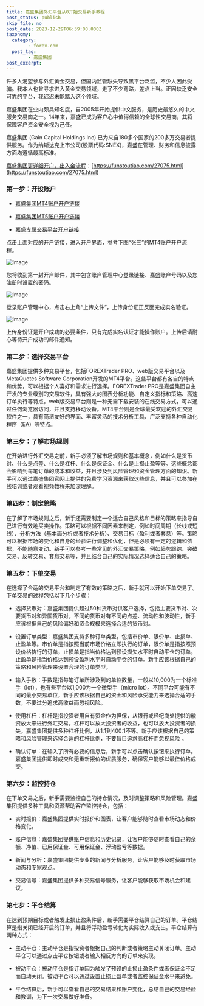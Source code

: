 ```yaml
---
title: 嘉盛集团外汇平台从0开始交易新手教程
post_status: publish
skip_file: no
post_date: 2023-12-29T06:39:00.000Z
taxonomy:
  category:
        - forex-com
  post_tag:
        - 嘉盛集团
post_excerpt: 
---
```

许多人渴望参与外汇黄金交易，但国内监管缺失导致黑平台泛滥，不少人因此受骗。我本人也曾寻求进入黄金交易领域，走了不少弯路，差点上当。正因缺乏安全可靠的平台，我迟迟未能踏入这个领域。

嘉盛集团在业内颇具知名度，自2005年开始提供中文服务，是历史最悠久的中文服务交易商之一。14年来，嘉盛已成为客户心中值得信赖的全球性交易商，其将保障客户资金安全视为己任。

嘉盛集团 (Gain Capital Holdings Inc) 已为来自180多个国家的200多万交易者提供服务。作为纳斯达克上市公司(股票代码:SNEX)，嘉盛在管理、财务和信息披露方面均遵循最高标准。

[嘉盛集团更详细开户，出入金流程](https://funstoutiao.com/27075.html)：[https://funstoutiao.com/27075.html](https://funstoutiao.com/27075.html)

### 第一步：开设账户

* [嘉盛集团MT4账户开户链接](https://s.ssgg.net/jsmt4)

* [嘉盛集团MT5账户开户链接](https://s.ssgg.net/jsmt5)

* [嘉盛专属交易平台开户链接](https://s.ssgg.net/js)

点击上面对应的开户链接，进入开户界面，参考下图“张三”的MT4账户开户流程。

![Image](https://prod-files-secure.s3.us-west-2.amazonaws.com/39ed1227-6d7d-4570-be36-9ccd4a2c4241/7a167aea-686b-400d-af59-4e18eb607a40/640.png?X-Amz-Algorithm=AWS4-HMAC-SHA256&X-Amz-Content-Sha256=UNSIGNED-PAYLOAD&X-Amz-Credential=ASIAZI2LB466SK7JCPK6%2F20250612%2Fus-west-2%2Fs3%2Faws4_request&X-Amz-Date=20250612T101311Z&X-Amz-Expires=3600&X-Amz-Security-Token=IQoJb3JpZ2luX2VjEBIaCXVzLXdlc3QtMiJHMEUCIQCsyb1pLx5wcm4n6CiwrqVpEdWHcMK7owT70HPApa%2Fk7wIgAjgRHgA524WE3RA4cKfbVYqOG87NJTylzwjytc21ntIqiAQI6%2F%2F%2F%2F%2F%2F%2F%2F%2F%2F%2FARAAGgw2Mzc0MjMxODM4MDUiDMSLWr3KtTuHjlHz2ircA0L9iV63jHo%2BO83194%2FQFmCCMmg%2BMVjXbmiSfcaEvZEagOSQ1Q7GY%2BGRPA9RdEkhzve%2FBOvvp1XJRgb8SNTWGPcMQvIOFHqqRr%2FN3Z7evSp9oazAV4jW176h%2BXyTYTvY80Low3Dt%2FvgbHKbPvv3J1CMR1ZUD3xakeuJBMhAG173yp%2BP4NAhOO7Z97XGGaeSqo8I4GmW4B4hIh9HQjlS57YF3qrT2YZvMuuh3qWBTLBLUQrjEMEtbN%2B1a7ZpFNJeMEmUPDJnRgAtqSQyVUlMqM%2FUCUnc2zMCztPJikghSzQyLgGP6Z%2BOAOZ%2FggH5DgRVpob5KUrRStlpm%2F1lyVv4Q9V1rRCSs%2BfiJmwbKRLb5unB3NhbqQMvI9RwJyf1eM8cyrF1wnVv9IBukIWvQ5I2u8xw7FTuhQNfSa5udzHooSbtL3RgLIIS9eTaHZpHgST1MxdY2XrXiI05lGktFUnxtPajnjGAYHll7zWzBivUaGQsU8cLvMV7yDkyZ7MdZ69CjIMp7OmzXhG%2BFwC2cQPmy243c6FRhB4vpT3YMpmE0g8zS0VCMwrMBOemX0AzLH%2FbtBpjtXMMLcgSK1avE3Gh%2BAjqJH%2BfIeYuyYflmi9Sg3WhRHHMUJ0JKfLXeJc6rMPzCqsIGOqUB48zsy4ga9JU0XSvHzLMs8ie4HBOHL1XL8iRAxdeLSs2oYeSxNmEEr9EfxFtPZ6d1qKjJX5n7AVwvf5Ihnajpkry34L1N4CTBd4dty5c0R0r6xT8rt2FUjE0kteadbQKz1Z%2B6EhAymuX8x1EZw%2BhqYZRBmY%2Bmyzq50q9%2Bzm83aVmt7R%2BAC8kl5J%2BVER35GnKePCG1P8%2BhKgObdomvrIJycHEa2JnD&X-Amz-Signature=bf1ce1123881387654154bd603bb41569a8081a0768186ba23aa204104298b55&X-Amz-SignedHeaders=host&x-amz-checksum-mode=ENABLED&x-id=GetObject)

您将收到第一封开户邮件，其中包含账户管理中心登录链接、嘉盛账户号码以及您注册时设置的密码。

![Image](https://prod-files-secure.s3.us-west-2.amazonaws.com/39ed1227-6d7d-4570-be36-9ccd4a2c4241/eaa1c6b3-2877-4284-a0e1-530e222c27fb/image.png?X-Amz-Algorithm=AWS4-HMAC-SHA256&X-Amz-Content-Sha256=UNSIGNED-PAYLOAD&X-Amz-Credential=ASIAZI2LB466SK7JCPK6%2F20250612%2Fus-west-2%2Fs3%2Faws4_request&X-Amz-Date=20250612T101311Z&X-Amz-Expires=3600&X-Amz-Security-Token=IQoJb3JpZ2luX2VjEBIaCXVzLXdlc3QtMiJHMEUCIQCsyb1pLx5wcm4n6CiwrqVpEdWHcMK7owT70HPApa%2Fk7wIgAjgRHgA524WE3RA4cKfbVYqOG87NJTylzwjytc21ntIqiAQI6%2F%2F%2F%2F%2F%2F%2F%2F%2F%2F%2FARAAGgw2Mzc0MjMxODM4MDUiDMSLWr3KtTuHjlHz2ircA0L9iV63jHo%2BO83194%2FQFmCCMmg%2BMVjXbmiSfcaEvZEagOSQ1Q7GY%2BGRPA9RdEkhzve%2FBOvvp1XJRgb8SNTWGPcMQvIOFHqqRr%2FN3Z7evSp9oazAV4jW176h%2BXyTYTvY80Low3Dt%2FvgbHKbPvv3J1CMR1ZUD3xakeuJBMhAG173yp%2BP4NAhOO7Z97XGGaeSqo8I4GmW4B4hIh9HQjlS57YF3qrT2YZvMuuh3qWBTLBLUQrjEMEtbN%2B1a7ZpFNJeMEmUPDJnRgAtqSQyVUlMqM%2FUCUnc2zMCztPJikghSzQyLgGP6Z%2BOAOZ%2FggH5DgRVpob5KUrRStlpm%2F1lyVv4Q9V1rRCSs%2BfiJmwbKRLb5unB3NhbqQMvI9RwJyf1eM8cyrF1wnVv9IBukIWvQ5I2u8xw7FTuhQNfSa5udzHooSbtL3RgLIIS9eTaHZpHgST1MxdY2XrXiI05lGktFUnxtPajnjGAYHll7zWzBivUaGQsU8cLvMV7yDkyZ7MdZ69CjIMp7OmzXhG%2BFwC2cQPmy243c6FRhB4vpT3YMpmE0g8zS0VCMwrMBOemX0AzLH%2FbtBpjtXMMLcgSK1avE3Gh%2BAjqJH%2BfIeYuyYflmi9Sg3WhRHHMUJ0JKfLXeJc6rMPzCqsIGOqUB48zsy4ga9JU0XSvHzLMs8ie4HBOHL1XL8iRAxdeLSs2oYeSxNmEEr9EfxFtPZ6d1qKjJX5n7AVwvf5Ihnajpkry34L1N4CTBd4dty5c0R0r6xT8rt2FUjE0kteadbQKz1Z%2B6EhAymuX8x1EZw%2BhqYZRBmY%2Bmyzq50q9%2Bzm83aVmt7R%2BAC8kl5J%2BVER35GnKePCG1P8%2BhKgObdomvrIJycHEa2JnD&X-Amz-Signature=fa220461ad3e7584399d3999373f32bcfbc16ce43fe8b663bb235ec3816476ad&X-Amz-SignedHeaders=host&x-amz-checksum-mode=ENABLED&x-id=GetObject)

登录账户管理中心，点击右上角“上传文件”，上传身份证正反面完成实名验证。

![Image](https://prod-files-secure.s3.us-west-2.amazonaws.com/39ed1227-6d7d-4570-be36-9ccd4a2c4241/54090639-09fc-46b4-a135-e0289f707147/image.png?X-Amz-Algorithm=AWS4-HMAC-SHA256&X-Amz-Content-Sha256=UNSIGNED-PAYLOAD&X-Amz-Credential=ASIAZI2LB466SK7JCPK6%2F20250612%2Fus-west-2%2Fs3%2Faws4_request&X-Amz-Date=20250612T101311Z&X-Amz-Expires=3600&X-Amz-Security-Token=IQoJb3JpZ2luX2VjEBIaCXVzLXdlc3QtMiJHMEUCIQCsyb1pLx5wcm4n6CiwrqVpEdWHcMK7owT70HPApa%2Fk7wIgAjgRHgA524WE3RA4cKfbVYqOG87NJTylzwjytc21ntIqiAQI6%2F%2F%2F%2F%2F%2F%2F%2F%2F%2F%2FARAAGgw2Mzc0MjMxODM4MDUiDMSLWr3KtTuHjlHz2ircA0L9iV63jHo%2BO83194%2FQFmCCMmg%2BMVjXbmiSfcaEvZEagOSQ1Q7GY%2BGRPA9RdEkhzve%2FBOvvp1XJRgb8SNTWGPcMQvIOFHqqRr%2FN3Z7evSp9oazAV4jW176h%2BXyTYTvY80Low3Dt%2FvgbHKbPvv3J1CMR1ZUD3xakeuJBMhAG173yp%2BP4NAhOO7Z97XGGaeSqo8I4GmW4B4hIh9HQjlS57YF3qrT2YZvMuuh3qWBTLBLUQrjEMEtbN%2B1a7ZpFNJeMEmUPDJnRgAtqSQyVUlMqM%2FUCUnc2zMCztPJikghSzQyLgGP6Z%2BOAOZ%2FggH5DgRVpob5KUrRStlpm%2F1lyVv4Q9V1rRCSs%2BfiJmwbKRLb5unB3NhbqQMvI9RwJyf1eM8cyrF1wnVv9IBukIWvQ5I2u8xw7FTuhQNfSa5udzHooSbtL3RgLIIS9eTaHZpHgST1MxdY2XrXiI05lGktFUnxtPajnjGAYHll7zWzBivUaGQsU8cLvMV7yDkyZ7MdZ69CjIMp7OmzXhG%2BFwC2cQPmy243c6FRhB4vpT3YMpmE0g8zS0VCMwrMBOemX0AzLH%2FbtBpjtXMMLcgSK1avE3Gh%2BAjqJH%2BfIeYuyYflmi9Sg3WhRHHMUJ0JKfLXeJc6rMPzCqsIGOqUB48zsy4ga9JU0XSvHzLMs8ie4HBOHL1XL8iRAxdeLSs2oYeSxNmEEr9EfxFtPZ6d1qKjJX5n7AVwvf5Ihnajpkry34L1N4CTBd4dty5c0R0r6xT8rt2FUjE0kteadbQKz1Z%2B6EhAymuX8x1EZw%2BhqYZRBmY%2Bmyzq50q9%2Bzm83aVmt7R%2BAC8kl5J%2BVER35GnKePCG1P8%2BhKgObdomvrIJycHEa2JnD&X-Amz-Signature=31d64a70fe486918cb1daf63478e86f34f2d5c17eb6ad09667dd48efb218feb0&X-Amz-SignedHeaders=host&x-amz-checksum-mode=ENABLED&x-id=GetObject)

上传身份证是开户成功的必要条件，只有完成实名认证才能操作账户。上传后请耐心等待开户成功的邮件通知。

### 第二步：选择交易平台

嘉盛集团提供多种交易平台，包括FOREXTrader PRO、web版交易平台以及MetaQuotes Software Corporation开发的MT4平台。这些平台都有各自的特点和优势，可以根据个人喜好和需求进行选择。FOREXTrader PRO是嘉盛集团自主开发的专业级别的交易软件，具有强大的图表分析功能、自定义指标和策略、高速订单执行等特点。web版交易平台则是一种无需下载安装的在线交易方式，可以通过任何浏览器访问，并且支持移动设备。MT4平台则是全球最受欢迎的外汇交易软件之一，具有简洁友好的界面、丰富灵活的技术分析工具、广泛支持各种自动化程序（EA）等特点。

### 第三步：了解市场规则

在开始进行外汇交易之前，新手必须了解市场规则和基本概念，例如什么是货币对、什么是点差、什么是杠杆、什么是保证金、什么是止损止盈等等。这些概念都会影响到每笔订单的成本和收益，并且涉及到风险管理和资金管理方面的知识。新手可以通过嘉盛集团官网上提供的免费学习资源来获取这些信息，并且可以参加在线培训或者观看视频教程来加深理解。

### 第四步：制定策略

在了解了市场规则之后，新手还需要制定一个适合自己风格和目标的策略来指导自己进行有效地买卖操作。策略可以根据不同因素来制定，例如时间周期（长线或短线）、分析方法（基本面分析或者技术分析）、交易目标（盈利或者套息）等。策略可以根据市场的变化和自身的经验进行调整和优化，但是必须有一定的逻辑和依据，不能随意变动。新手可以参考一些常见的外汇交易策略，例如趋势跟踪、突破交易、反转交易、套息交易等，并且结合自己的实际情况选择适合自己的策略。

### 第五步：下单交易

在选择了合适的交易平台和制定了有效的策略之后，新手就可以开始下单交易了。下单交易的过程包括以下几个步骤：

* 选择货币对：嘉盛集团提供超过50种货币对供客户选择，包括主要货币对、次要货币对和异国货币对。不同的货币对有不同的点差、流动性和波动性，新手应该根据自己的风险偏好和资金规模来选择合适的货币对。

* 设置订单类型：嘉盛集团支持多种订单类型，包括市价单、限价单、止损单、止盈单等。市价单是指按照当前市场价格立即执行的订单，限价单是指按照预设价格执行的订单，止损单是指当价格达到预设损失水平时自动平仓的订单，止盈单是指当价格达到预设盈利水平时自动平仓的订单。新手应该根据自己的策略和风险管理来设置合理的订单类型。

* 输入手数：手数是指每笔订单所涉及到的单位数量，一般以10,000为一个标准手（lot），也有些平台以1,000为一个微型手（micro lot）。不同平台可能有不同的最小交易单位，新手应该根据自己的资金和风险承受能力来选择合适的手数，不要过分追求高收益而忽视风险。

* 使用杠杆：杠杆是指投资者用自有资金作为担保，从银行或经纪商处提供的融资放大来进行外汇交易。杠杆可以放大投资者的收益，也可以放大投资者的损失。嘉盛集团提供多种杠杆比例，从1:1到400:1不等。新手应该根据自己的策略和风险管理来选择合适的杠杆比例，不要盲目追求高杠杆而忽视风险 。

* 确认订单：在输入了所有必要的信息后，新手可以点击确认按钮来执行订单。嘉盛集团提供即时成交和无重新报价的优质服务，确保客户能够以最佳价格成交。

### 第六步：监控持仓

在下单交易之后，新手需要监控自己的持仓情况，及时调整策略和风险管理。嘉盛集团提供多种工具和资源帮助客户监控持仓，包括：

* 实时报价：嘉盛集团提供实时报价和图表，让客户能够随时查看市场动态和价格变化。

* 账户信息：嘉盛集团提供账户信息和历史记录，让客户能够随时查看自己的余额、净值、已用保证金、可用保证金、浮动盈亏等数据。

* 新闻与分析：嘉盛集团提供专业的新闻与分析服务，让客户能够及时获取市场动态和专家观点。

* 交易信号：嘉盛集团提供多种交易信号服务，让客户能够获取市场机会和建议。

### 第七步：平仓结算

在达到预期目标或者触发止损止盈条件后，新手需要平仓结算自己的订单。平仓结算是指关闭已经开启的订单，并且将浮动盈亏转化为实际收入或支出。平仓结算有两种方式：

* 主动平仓：主动平仓是指投资者根据自己的判断或者策略主动关闭订单。主动平仓可以通过点击平仓按钮或者输入相反方向的订单来实现。

* 被动平仓：被动平仓是指订单因为触发了预设的止损止盈条件或者保证金不足而自动关闭。被动平仓可以通过设置止损止盈单或者监控保证金水平来避免。

* 平仓结算后，新手可以查看自己的交易结果和账户变化，总结自己的交易经验和教训，为下一次交易做好准备。